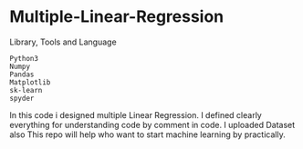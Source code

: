# Multiple-Linear-Regression

Library, Tools and Language

	Python3
	Numpy
	Pandas
	Matplotlib
	sk-learn
	spyder

In this code i designed multiple Linear Regression. I defined clearly everything for understanding code by comment in code. I uploaded Dataset also This repo will help who want to start machine learning by practically.
